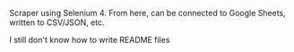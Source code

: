Scraper using Selenium 4. From here, can be connected to Google Sheets, written to CSV/JSON, etc.


I still don't know how to write README files
